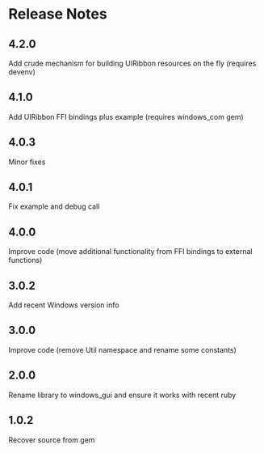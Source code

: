 # Release Notes

## 4.2.0

Add crude mechanism for building UIRibbon resources on the fly (requires devenv)

## 4.1.0

Add UIRibbon FFI bindings plus example (requires windows_com gem)

## 4.0.3

Minor fixes

## 4.0.1

Fix example and debug call

## 4.0.0

Improve code (move additional functionality from FFI bindings to external functions)

## 3.0.2

Add recent Windows version info

## 3.0.0

Improve code (remove Util namespace and rename some constants)

## 2.0.0

Rename library to windows_gui and ensure it works with recent ruby

## 1.0.2

Recover source from gem
